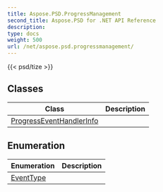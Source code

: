 ```yaml
---
title: Aspose.PSD.ProgressManagement
second_title: Aspose.PSD for .NET API Reference
description: 
type: docs
weight: 500
url: /net/aspose.psd.progressmanagement/
---
```

{{< psd/tize >}}


## Classes

| Class | Description |
| --- | --- |
| [ProgressEventHandlerInfo](./progresseventhandlerinfo/) |  |
## Enumeration

| Enumeration | Description |
| --- | --- |
| [EventType](./eventtype/) |  |


